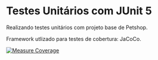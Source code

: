 # Testes Unitários com JUnit 5

Realizando testes unitários com projeto base de Petshop.

Framework utlizado para testes de cobertura: JaCoCo.

[![Measure Coverage](https://github.com/angelovictor/testes-unitarios-junit5/actions/workflows/main_BKP.yml/badge.svg?branch=main)](https://github.com/angelovictor/testes-unitarios-junit5/actions/workflows/mainCoverage01.yml)
